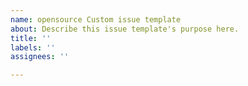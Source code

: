 ```yaml
---
name: opensource Custom issue template
about: Describe this issue template's purpose here.
title: ''
labels: ''
assignees: ''

---
```



